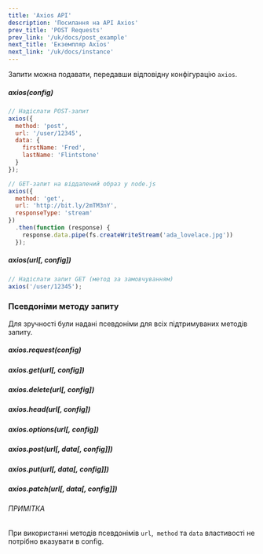 ```yaml
---
title: 'Axios API'
description: 'Посилання на API Axios'
prev_title: 'POST Requests'
prev_link: '/uk/docs/post_example'
next_title: 'Екземпляр Axios'
next_link: '/uk/docs/instance'
---
```


Запити можна подавати, передавши відповідну конфігурацію `axios`.

##### axios(config)

```js
// Надіслати POST-запит
axios({
  method: 'post',
  url: '/user/12345',
  data: {
    firstName: 'Fred',
    lastName: 'Flintstone'
  }
});
```

```js
// GET-запит на віддалений образ у node.js
axios({
  method: 'get',
  url: 'http://bit.ly/2mTM3nY',
  responseType: 'stream'
})
  .then(function (response) {
    response.data.pipe(fs.createWriteStream('ada_lovelace.jpg'))
  });
```

##### axios(url[, config])

```js
// Надіслати запит GET (метод за замовчуванням)
axios('/user/12345');
```

### Псевдоніми методу запиту

Для зручності були надані псевдоніми для всіх підтримуваних методів запиту.

##### axios.request(config)
##### axios.get(url[, config])
##### axios.delete(url[, config])
##### axios.head(url[, config])
##### axios.options(url[, config])
##### axios.post(url[, data[, config]])
##### axios.put(url[, data[, config]])
##### axios.patch(url[, data[, config]])

###### ПРИМІТКА
При використанні методів псевдонімів `url`,` method` та `data` властивості не потрібно вказувати в config.
